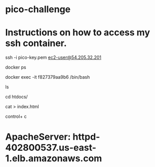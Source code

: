 # pico-challenge

# Instructions on how to access my ssh container.

ssh -i pico-key.pem ec2-user@54.205.32.201

docker ps

docker exec -it f827379aa9b6   /bin/bash

ls

cd htdocs/

cat > index.html

control+ c

# ApacheServer: httpd-402800537.us-east-1.elb.amazonaws.com
